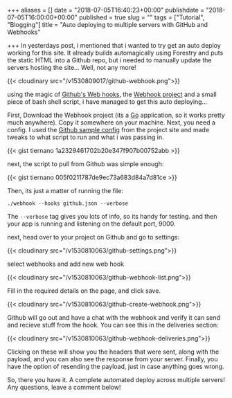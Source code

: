 +++
aliases = []
date = "2018-07-05T16:40:23+00:00"
publishdate = "2018-07-05T16:00:00+00:00"
published = true
slug = ""
tags = ["Tutorial", "Blogging"]
title = "Auto deploying to multiple servers with GitHub and Webhooks"

+++
In yesterdays post, i mentioned that i wanted to try get an auto deploy working for this site. It already builds automagically using Forestry and puts the static HTML into a Github repo, but i needed to manually update the servers hosting the site... Well, not any more!

{{< cloudinary src="/v1530809017/github-webhook.png">}}

using the magic of [Github's Web hooks](https://developer.github.com/webhooks/), the [Webhook project](https://github.com/adnanh/webhook) and a small piece of bash shell script, i have managed to get this auto deploying...

First, Download the Webhook project (its a [Go](https://golang.org/) application, so it works pretty much anywhere). Copy it somewhere on your machine. Next, you need a config. I used the [Github sample config](https://github.com/adnanh/webhook/blob/master/docs/Hook-Examples.md) from the project site and made tweaks to what script to run and what i was passing in.

{{< gist tiernano 1a2329461702b20e347f907b00752abb >}}

next, the script to pull from Github was simple enough:

{{< gist tiernano 005f0211787de9ec73a683d84a7d81ce >}}

Then, its just a matter of running the file:

`./webhook --hooks github.json --verbose`

The `--verbose` tag gives you lots of info, so its handy for testing. and then your app is running and listening on the default port, 9000.

next, head over to your project on Github and go to settings:

{{< cloudinary src="/v1530810063/github-settings.png">}}

select webhooks and add new web hook

{{< cloudinary src="/v1530810063/github-webhook-list.png">}}

Fill in the required details on the page, and click save.

{{< cloudinary src="/v1530810063/github-create-webhook.png">}}

Github will go out and have a chat with the webhook and verify it can send and recieve stuff from the hook. You can see this in the deliveries section:

{{< cloudinary src="/v1530810063/github-webhook-deliveries.png">}}

Clicking on these will show you the headers that were sent, along with the payload, and you can also see the response from your server. Finally, you have the option of resending the payload, just in case anything goes wrong.

So, there you have it. A complete automated deploy across multiple servers! Any questions, leave a comment below! 